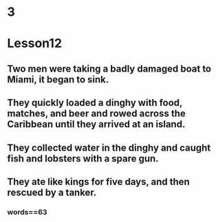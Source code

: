# 3
# Lesson12
## Two men were taking a badly damaged boat to Miami, it began to sink.
## They quickly loaded a dinghy with food, matches, and beer and rowed across the Caribbean until they arrived at an island.
## They collected water in the dinghy and caught fish and lobsters with a spare gun.
## They ate like kings for five days, and then rescued by a tanker.
### words==63